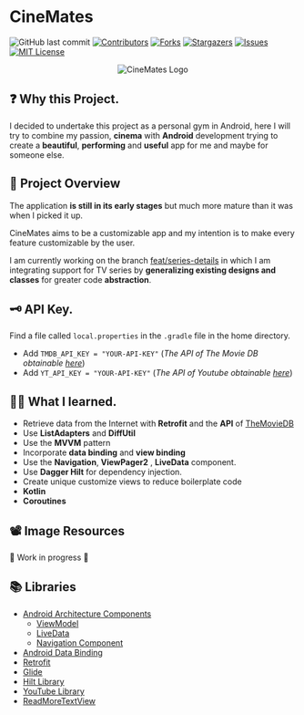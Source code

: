 

<!-- PROJECT SHIELDS -->
<!--
*** I'm using markdown "reference style" links for readability.
*** Reference links are enclosed in brackets [ ] instead of parentheses ( ).
*** See the bottom of this document for the declaration of the reference variables
*** for contributors-url, forks-url, etc. This is an optional, concise syntax you may use.
-->

# CineMates
![GitHub last commit][last-commit-shield]
[![Contributors][contributors-shield]][contributors-url]
[![Forks][forks-shield]][forks-url]
[![Stargazers][stars-shield]][stars-url]
[![Issues][issues-shield]][issues-url]
[![MIT License][license-shield]][license-url]

<p align="center">
  <img src="https://github.com/Indisparte/CineMates/blob/main/assets/logo.png?raw=true" alt="CineMates Logo"/>
</p>

## ❓ Why this Project.
I decided to undertake this project as a personal gym in Android, here I will try to combine my passion, **cinema** with **Android** development trying to create a **beautiful**, **performing** and **useful** app for me and maybe for someone else.

## 🔎 Project Overview
The application **is still in its early stages** but much more mature than it was when I picked it up. 

CineMates aims to be a customizable app and my intention is to make every feature customizable by the user.

I am currently working on the branch [feat/series-details](https://github.com/Indisparte/CineMates/tree/99-serie-details) in which I am integrating support for TV series by **generalizing existing designs and classes** for greater code **abstraction**.


## 🗝 API Key.
Find a file called `local.properties` in the `.gradle` file in the home directory.

- Add `TMDB_API_KEY = "YOUR-API-KEY"` (*The API of The Movie DB obtainable [here](https://www.themoviedb.org/?language=en)*)
- Add `YT_API_KEY = "YOUR-API-KEY"` (*The API of Youtube obtainable [here](https://console.cloud.google.com/apis/dashboard)*)

## 👨‍💻 What I learned.
- Retrieve data from the Internet with **Retrofit** and the **API** of [TheMovieDB](https://developers.themoviedb.org/3/getting-started)
- Use **ListAdapters** and **DiffUtil**
- Use the **MVVM** pattern
- Incorporate **data binding** and **view binding**
- Use the **Navigation**, **ViewPager2** , **LiveData** component.
- Use **Dagger Hilt** for dependency injection.
- Create unique customize views to reduce boilerplate code
- **Kotlin** 
- **Coroutines**
## 📽 Image Resources
🚧 Work in progress 🚧

<!-- TO UPDATE

**Personalize** | **Movie details** | **Actor details** | **Filters** |
:-----------------------------:|:---------------------:|:-----------------------------:|:-----------------------------:
![](https://github.com/Indisparte/CineMates/blob/main/assets/Gif/personalization.gif) | ![](https://github.com/Indisparte/CineMates/blob/main/assets/Gif/movie_details.gif) | ![](https://github.com/Indisparte/CineMates/blob/main/assets/Gif/actor_details.gif) | ![](https://github.com/Indisparte/CineMates/blob/main/assets/Gif/filterable.gif) 
-->

## 📚 Libraries
- [Android Architecture Components](https://developer.android.com/topic/libraries/architecture/) 
    * [ViewModel](https://developer.android.com/topic/libraries/architecture/viewmodel)
    * [LiveData](https://developer.android.com/topic/libraries/architecture/livedata)
    * [Navigation Component](https://developer.android.com/guide/navigation/navigation-getting-started)
- [Android Data Binding](https://developer.android.com/topic/libraries/data-binding/)
- [Retrofit](http://square.github.io/retrofit/)
- [Glide](https://github.com/bumptech/glide) 
- [Hilt Library](https://developer.android.com/training/dependency-injection/hilt-android)
- [YouTube Library](https://developers.google.com/youtube/android/player)
- [ReadMoreTextView](https://github.com/bravoborja/ReadMoreTextView)

<!-- MARKDOWN LINKS & IMAGES -->
<!-- https://www.markdownguide.org/basic-syntax/#reference-style-links -->
[contributors-shield]: https://img.shields.io/github/contributors/Indisparte/CineMates.svg?style=for-the-badge
[contributors-url]: https://github.com/Indisparte/CineMates/graphs/contributors
[forks-shield]: https://img.shields.io/github/forks/Indisparte/CineMates.svg?style=for-the-badge
[forks-url]: https://github.com/Indisparte/CineMates/network/members
[stars-shield]: https://img.shields.io/github/stars/Indisparte/CineMates.svg?style=for-the-badge
[stars-url]: https://github.com/Indisparte/CineMates/stargazers
[issues-shield]: https://img.shields.io/github/issues/Indisparte/CineMates.svg?style=for-the-badge
[issues-url]: https://github.com/Indisparte/CineMates/issues
[license-shield]: https://img.shields.io/github/license/Indisparte/CineMates.svg?style=for-the-badge
[license-url]: https://github.com/Indisparte/repo_name/blob/master/LICENSE.txt
[last-commit-shield]: https://img.shields.io/github/last-commit/Indisparte/CineMates.svg?style=for-the-badge
